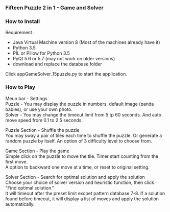 ### Fifteen Puzzle 2 in 1 - Game and Solver

### How to Install
Requirement :  
* Java Virtual Machine version 8 (Most of the machines already have it)  
* Python 3.5
* PIL or Pillow for Python 3.5
* PyQt 5.6 or 5.7 (may not work on older versions)
* download and replace the database folder 

Click appGameSolver_15puzzle.py to start the application.

### How to Play
Meun bar - Settings  
Puzzle - You may display the puzzle in numbers, default image (panda babies), or use your own photo.  
Solver - You may change the timeout limit from 5 tp 60 seconds.  And auto move speed from 0.1 to 2.5 seconds.  

Puzzle Section - Shuffle the puzzle  
You may sway a pair of tiles each time to shuffle the puzzle.  Or generate a random puzzle by itself.  An option of 3 difficulty level to choose from.  

Game Section - Play the game  
Simple click on the puzzle to move the tile.  Timer start counting from the first move.  
A option to backward one move at a time, or reset to original setting.  

Solver Section - Search for optimal solution and apply the solution  
Choose your choice of solver version and heuristic function, then click "Find optimal solution."  
It will timeout after the preset limit excpet pattern database 7-8.  If a solution found before timeout, it will display a list of moves and apply the solution automatically.  
